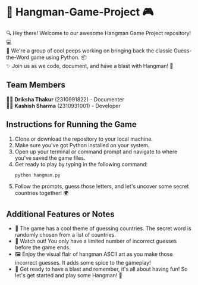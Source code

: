 # 🎉 Hangman-Game-Project 🎮
🔍 Hey there! Welcome to our awesome Hangman Game Project repository! 💻  
🤠 We're a group of cool peeps working on bringing back the classic Guess-the-Word game using Python. 📦  
✨ Join us as we code, document, and have a blast with Hangman! 🎉  

## Team Members
👩‍💻 **Driksha Thakur** (2310991822) - Documenter  
👩‍💻 **Kashish Sharma** (2310931001) - Developer  

## Instructions for Running the Game
1. Clone or download the repository to your local machine.
2. Make sure you've got Python installed on your system.
3. Open up your terminal or command prompt and navigate to where you've saved the game files.
4. Get ready to play by typing in the following command:
    ```bash
    python hangman.py
    
5. Follow the prompts, guess those letters, and let's uncover some secret countries together! 🌍

## Additional Features or Notes
- 🌟 The game has a cool theme of guessing countries. The secret word is randomly chosen from a list of countries.
- 🚨 Watch out! You only have a limited number of incorrect guesses before the game ends.
- 🖼️ Enjoy the visual flair of hangman ASCII art as you make those incorrect guesses. It adds some spice to the gameplay!
- 🎉 Get ready to have a blast and remember, it's all about having fun! So let's get started and play some Hangman! 🎉
